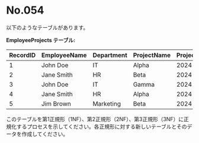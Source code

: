 # No.054

以下のようなテーブルがあります。

**EmployeeProjects テーブル:**

| RecordID | EmployeeName | Department  | ProjectName | ProjectStartDate | HoursWorked |
|----------|--------------|-------------|-------------|------------------|-------------|
| 1        | John Doe     | IT          | Alpha       | 2024-01-01       | 150         |
| 2        | Jane Smith   | HR          | Beta        | 2024-02-15       | 120         |
| 3        | John Doe     | IT          | Gamma       | 2024-03-10       | 200         |
| 4        | Jane Smith   | HR          | Alpha       | 2024-04-05       | 100         |
| 5        | Jim Brown    | Marketing   | Beta        | 2024-05-20       | 180         |

このテーブルを第1正規形（1NF）、第2正規形（2NF）、第3正規形（3NF）に正規化するプロセスを示してください。各正規形に対する新しいテーブルとそのデータを作成してください。
